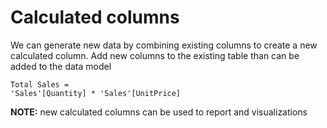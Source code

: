 # Calculated columns
We can generate new data by combining existing columns to create a new calculated column.
Add new columns to the existing table than can be added to the data model

```
Total Sales = 
'Sales'[Quantity] * 'Sales'[UnitPrice]
```
**NOTE:** new calculated columns can be used to report and visualizations